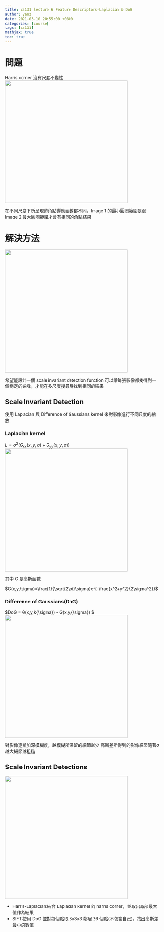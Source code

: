 ```yaml
---
title: cs131 lecture 6 Feature Descriptors-Laplacian & DoG
author: yanz
date: 2021-03-10 20:55:00 +0800
categories: [course]
tags: [cs131]
mathjax: true
toc: true
---
```


# 問題

Harris corner 沒有尺度不變性
<img src="https://yanzzzzzzzzz.github.io/img/harris-corner-scale-invariant.png"  width="400"/>

在不同尺度下所呈現的角點響應函數都不同，Image 1 的最小圓圈範圍是跟 Image 2 最大圓圈範圍才會有相同的角點結果

# 解決方法

<img src="https://yanzzzzzzzzz.github.io/img/scale-selection.png"  width="400"/>

希望能設計一個 scale invariant detection function 可以讓每張影像都找得到一個穩定的尖峰，才能在多尺度搜尋時找到相同的結果

## Scale Invariant Detection

使用 Laplacian 與 Difference of Gaussians kernel 來對影像進行不同尺度的縮放

### Laplacian kernel

$L = \sigma^2(G_{xx}(x,y,\sigma)+G_{yy}(x,y,\sigma))$
<img src="https://yanzzzzzzzzz.github.io/img/Laplacian-kernel.png"  width="400"/>

其中 G 是高斯函數

$G(x,y,\sigma)=\frac{1}{\sqrt{2\pi}\sigma}e^{-\frac{x^2+y^2}{2\sigma^2}}$

### Difference of Gaussians(DoG)

$DoG = G(x,y,k{\sigma}) - G(x,y,{\sigma}) $
<img src="https://yanzzzzzzzzz.github.io/img/DoG.png"  width="400"/>

對影像逐漸加深模糊度，越模糊所保留的細節越少
高斯差所得到的影像細節隨著$\sigma$越大細節越粗糙

## Scale Invariant Detections

<img src="https://yanzzzzzzzzz.github.io/img/scale-invariant-detectors.png"  width="400"/>

- Harris-Laplacian:結合 Laplacian kernel 的 harris corner，並取出局部最大值作為結果
- SIFT:使用 DoG 並對每個點取 3x3x3 鄰居 26 個點(不包含自己)，找出高斯差最小的數值
